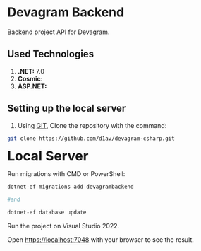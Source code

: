 # Devagram Backend

Backend project API for Devagram.

## Used Technologies

1. **.NET:** 7.0
1. **Cosmic:** 
1. **ASP.NET:**

## Setting up the local server

1. Using [GIT](https://git-scm.com/), Clone the repository with the command:
```bash
git clone https://github.com/d1av/devagram-csharp.git
```



<strong style="font-size: 30px">Local Server
</strong>


Run migrations with CMD or PowerShell:

```bash
dotnet-ef migrations add devagrambackend

#and

dotnet-ef database update
```

Run the project on Visual Studio 2022.


Open [https://localhost:7048](https://localhost:7048) with your browser to see the result.
